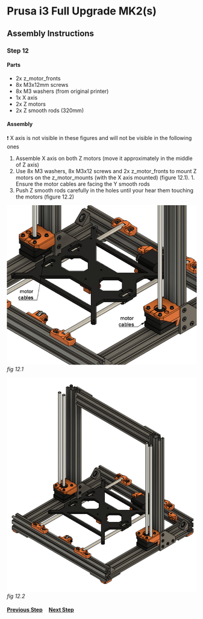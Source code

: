 # Prusa i3 Full Upgrade MK2(s)

## Assembly Instructions

### Step 12

#### Parts  

* 2x z_motor_fronts
* 8x M3x12mm screws
* 8x M3 washers (from original printer)
* 1x X axis
* 2x Z motors
* 2x Z smooth rods (320mm)

#### Assembly

:heavy_exclamation_mark: X axis is not visible in these figures and will not be visible in the following ones

1. Assemble X axis on both Z motors (move it approximately in the middle of Z axis)
1. Use 8x M3 washers, 8x M3x12 screws and 2x z_motor_fronts to mount Z motors on the z_motor_mounts (with the X axis mounted) (figure 12.1). 1. Ensure the motor cables are facing the Y smooth rods
1. Push Z smooth rods carefully in the holes until your hear them touching the motors (figure 12.2)


![](img/fig12.1.jpg)\
*fig 12.1*

![](img/fig12.2.jpg)\
*fig 12.2*

#### [Previous Step](step11.md) &nbsp;&nbsp;&nbsp; [Next Step](step13.md)
